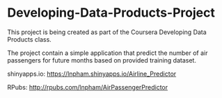 # Developing-Data-Products-Project

This project is being created as part of the Coursera Developing Data Products class. 

The project contain a simple application that predict the number of air passengers for future months based on provided training dataset.

shinyapps.io: <https://lnpham.shinyapps.io/Airline_Predictor>

RPubs: <http://rpubs.com/lnpham/AirPassengerPredictor>
